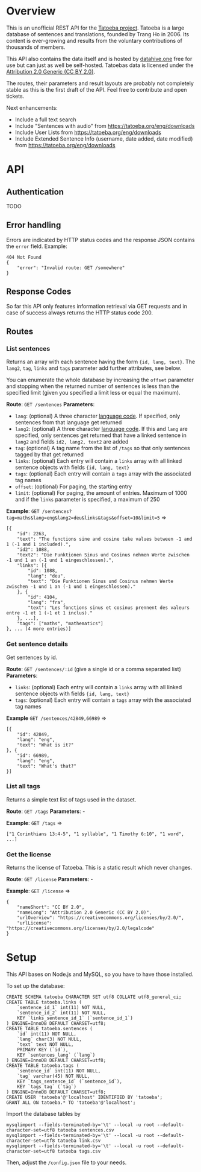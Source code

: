 
# Overview

This is an unofficial REST API for the [Tatoeba project](https://tatoeba.org/). Tatoeba is a large database of sentences and translations, founded by Trang Ho in 2006. Its content is ever-growing and results from the voluntary contributions of thousands of members.

This API also contains the data itself and is hosted by [datahive.one](https://datahive.one/) free for use but can just as well be self-hosted. Tatoebas data is licensed under the [Attribution 2.0 Generic (CC BY 2.0)](https://creativecommons.org/licenses/by/2.0/).

The routes, their parameters and result layouts are probably not completely stable as this is the first draft of the API. Feel free to contribute and open tickets.

Next enhancements:
 - Include a full text search
 - Include "Sentences with audio" from https://tatoeba.org/eng/downloads
 - Include User Lists from https://tatoeba.org/eng/downloads
 - Include Extended Sentence Info (username, date added, date modified) from https://tatoeba.org/eng/downloads

# API

## Authentication
TODO

## Error handling
Errors are indicated by HTTP status codes and the response JSON contains the `error` field. Example:
```
404 Not Found
{
	"error": "Invalid route: GET /somewhere"
}
```


## Response Codes
So far this API only features information retrieval via GET requests and in case of success always returns the HTTP status code 200.

## Routes
### List sentences
Returns an array with each sentence having the form `{id, lang, text}`. The `lang2`, `tag`, `links` and `tags` parameter add further attributes, see below.

You can enumerate the whole database by increasing the `offset` parameter and stopping when the returned number of sentences is less than the specified limit (given you specified a limit less or equal the maximum).

**Route**: `GET /sentences`
**Parameters**:
 - `lang`: (optional) A three character [language code](https://en.wikipedia.org/wiki/ISO_639-3). If specified, only sentences from that language get returned
 - `lang2`: (optional) A three character [language code](https://en.wikipedia.org/wiki/ISO_639-3). If this and `lang` are specified,  only sentences get returned that have a linked sentence in `lang2` and fields `id2, lang2, text2` are added
 - `tag`: (optional) A tag name from the list of `/tags` so that only sentences tagged by that get returned
 - `links`: (optional) Each entry will contain a `links` array with all linked sentence objects with fields  `{id, lang, text}`
 - `tags`: (optional) Each entry will contain a `tags` array with the associated tag names
 - `offset`: (optional) For paging, the starting entry
 - `limit`: (optional) For paging, the amount of entries. Maximum of 1000 and if the `links` parameter is specified, a maximum of 250


**Example**: 
`GET /sentences?tag=maths&lang=eng&lang2=deu&links&tags&offset=10&limit=5`
=>

	[{
		"id": 2263,
		"text": "The functions sine and cosine take values between -1 and 1 (-1 and 1 included).",
		"id2": 1088,
		"text2": "Die Funktionen Sinus und Cosinus nehmen Werte zwischen -1 und 1 an (-1 und 1 eingeschlossen).",
		"links": [{
			"id": 1088,
			"lang": "deu",
			"text": "Die Funktionen Sinus und Cosinus nehmen Werte zwischen -1 und 1 an (-1 und 1 eingeschlossen)."
		}, {
			"id": 4104,
			"lang": "fra",
			"text": "Les fonctions sinus et cosinus prennent des valeurs entre -1 et 1 (-1 et 1 inclus)."
		}, ...],
		"tags": ["maths", "mathematics"]
	}, ... (4 more entries)]

### Get sentence details
Get sentences by id.

**Route**: `GET /sentences/:id` (give a single id or a comma separated list)
**Parameters**: 
 - `links`: (optional) Each entry will contain a `links` array with all linked sentence objects with fields  `{id, lang, text}`
 - `tags`: (optional) Each entry will contain a `tags` array with the associated tag names

**Example**
`GET /sentences/42849,66989`
=>

	[{
		"id": 42849,
		"lang": "eng",
		"text": "What is it?"
	}, {
		"id": 66989,
		"lang": "eng",
		"text": "What's that?"
	}]

### List all tags
Returns a simple text list of tags used in the dataset.

**Route**: `GET /tags`
**Parameters**: -

**Example**:
`GET /tags`
=>

	["1 Corinthians 13:4-5", "1 syllable", "1 Timothy 6:10", "1 word", ...]

### Get the license
Returns the license of Tatoeba. This is a static result which never changes.

**Route**: `GET /license`
**Parameters**: -

**Example**: 
`GET /license`
=>

	{
		"nameShort": "CC BY 2.0",
		"nameLong": "Attribution 2.0 Generic (CC BY 2.0)",
		"urlOverview": "https://creativecommons.org/licenses/by/2.0/",
		"urlLicense": "https://creativecommons.org/licenses/by/2.0/legalcode"
	}

# Setup
This API bases on Node.js and MySQL, so you have to have those installed.

To set up the database:

	CREATE SCHEMA tatoeba CHARACTER SET utf8 COLLATE utf8_general_ci;
	CREATE TABLE tatoeba.links (
		`sentence_id_1` int(11) NOT NULL,
		`sentence_id_2` int(11) NOT NULL,
		KEY `links_sentence_id_1` (`sentence_id_1`)
	) ENGINE=InnoDB DEFAULT CHARSET=utf8;
	CREATE TABLE tatoeba.sentences (
		`id` int(11) NOT NULL,
		`lang` char(3) NOT NULL,
		`text` text NOT NULL,
		PRIMARY KEY (`id`),
		KEY `sentences_lang` (`lang`)
	) ENGINE=InnoDB DEFAULT CHARSET=utf8;
	CREATE TABLE tatoeba.tags (
		`sentence_id` int(11) NOT NULL,
		`tag` varchar(45) NOT NULL,
		KEY `tags_sentence_id` (`sentence_id`),
		KEY `tags_tag` (`tag`)
	) ENGINE=InnoDB DEFAULT CHARSET=utf8;
	CREATE USER 'tatoeba'@'localhost' IDENTIFIED BY 'tatoeba';
	GRANT ALL ON tatoeba.* TO 'tatoeba'@'localhost';

Import the database tables by

	mysqlimport --fields-terminated-by='\t' --local -u root --default-character-set=utf8 tatoeba sentences.csv
	mysqlimport --fields-terminated-by='\t' --local -u root --default-character-set=utf8 tatoeba link.csv
	mysqlimport --fields-terminated-by='\t' --local -u root --default-character-set=utf8 tatoeba tags.csv

Then, adjust the `/config.json` file to your needs.